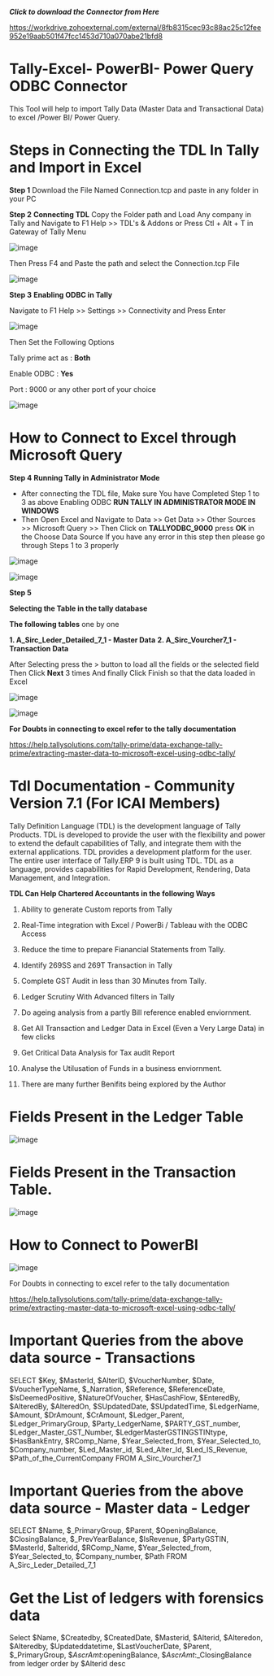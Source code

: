 
***Click to download the Connector from Here***

https://workdrive.zohoexternal.com/external/8fb8315cec93c88ac25c12fee952e19aab501f47fcc1453d710a070abe21bfd8

# Tally-Excel- PowerBI- Power Query ODBC Connector

This Tool will help to import Tally Data (Master Data and Transactional Data) to excel /Power BI/ Power Query.

# Steps in Connecting the TDL In Tally and Import in Excel
**Step 1**
Download the File Named Connection.tcp and paste in any folder in your PC

**Step 2** **Connecting TDL**
Copy the Folder path and Load Any company in Tally and Navigate to F1 Help >> TDL's & Addons
or Press Ctl + Alt + T in Gateway of Tally Menu

![image](https://github.com/ramajayam-CA/Tally-Connector/assets/12751693/6ccaaf4b-13a6-4dad-9924-75402d64976e)

Then Press F4 and Paste the path and select the Connection.tcp File

![image](https://github.com/ramajayam-CA/Tally-Connector/assets/12751693/39f65fa3-8369-4611-82a9-2b799a367f18)

**Step 3** **Enabling ODBC in Tally**

Navigate to F1 Help >> Settings >> Connectivity and Press Enter

![image](https://github.com/ramajayam-CA/Tally-Connector/assets/12751693/3002cd7d-c011-416a-96de-0141e26ccb0d)


Then Set the Following Options

Tally prime act as : **Both**

Enable ODBC  : **Yes**

Port : 9000 or any other port of your choice

![image](https://github.com/ramajayam-CA/Tally-Connector/assets/12751693/512921e5-1acd-467b-867f-7e1818cf2dfe)


# How to Connect to  Excel through Microsoft Query


**Step 4** 
  **Running Tally in Administrator Mode**

  - After connecting the TDL file, Make sure You have Completed Step 1 to 3 as above  Enabling ODBC **RUN TALLY IN ADMINISTRATOR MODE IN WINDOWS**
  - Then Open Excel and Navigate to Data >> Get Data >> Other Sources >> Microsoft Query >> Then Click on **TALLYODBC_9000** press **OK** in the Choose Data Source
    If you have any error in this step then please go through Steps 1 to 3 properly

![image](https://github.com/ramajayam-CA/Tally-Connector/assets/12751693/c44ffadb-1380-4ab1-af32-041671d0fb75)


![image](https://github.com/ramajayam-CA/Tally-Connector/assets/12751693/1a3de0f6-4156-4cc1-8722-ec969b1807b1)

    
**Step 5** 

**Selecting the Table in the tally database**

**The following tables** one by one 

**1. A_Sirc_Leder_Detailed_7_1 - Master Data**
**2. A_Sirc_Vourcher7_1        - Transaction Data**

After Selecting press the > button to load all the fields or the selected field 
Then Click **Next** 3 times And finally Click Finish so that the data loaded in Excel 

![image](https://github.com/ramajayam-CA/Tally-Connector/assets/12751693/fe6c55f8-05b0-4a6a-b069-93ff47ea2315)

![image](https://github.com/ramajayam-CA/Tally-Connector/assets/12751693/6756dfcb-e186-41dc-a17c-8f06327a16af)



**For Doubts in connecting to excel refer to the tally documentation**


https://help.tallysolutions.com/tally-prime/data-exchange-tally-prime/extracting-master-data-to-microsoft-excel-using-odbc-tally/


# Tdl Documentation - Community Version 7.1 (For ICAI Members)


Tally Definition Language (TDL) is the development language of Tally Products. TDL is developed to provide the user with the flexibility and power to extend the default capabilities of Tally, and integrate them with the external applications. TDL provides a development platform for the user. The entire user interface of Tally.ERP 9 is built using TDL. TDL as a language, provides capabilities for Rapid Development, Rendering, Data Management, and Integration.

**TDL Can Help Chartered Accountants in the following Ways**

1. Ability to generate Custom reports from Tally 

2. Real-Time integration with Excel / PowerBi / Tableau with the ODBC Access

3. Reduce the time to prepare Fianancial Statements from Tally.

4. Identify 269SS and 269T Transaction in Tally

5. Complete GST Audit in less than 30 Minutes from Tally.

6. Ledger Scrutiny With Advanced filters in Tally

7. Do ageing analysis from a partly Bill reference enabled enviornment.

8. Get All Transaction and Ledger Data in Excel (Even a Very Large Data) in few clicks

9. Get Critical Data Analysis for Tax audit Report

10. Analyse the Utilusation of Funds in a business enviornment.

11. There are many further Benifits being explored by the Author


# Fields Present in the Ledger Table

![image](https://github.com/ramajayam-CA/Tally-Connector/assets/12751693/993555b3-d60d-430e-8dee-ed1ab10a7263)


# Fields Present in the Transaction Table.

![image](https://github.com/ramajayam-CA/Tally-Connector/assets/12751693/536a3c9b-f271-4907-820c-50cee2853415)



# How to Connect to PowerBI


![image](https://github.com/ramajayam-CA/Tally-Connector/assets/12751693/a919eddb-8cc4-4fd7-9811-579bfc8ffa00)

For Doubts in connecting to excel refer to the tally documentation


https://help.tallysolutions.com/tally-prime/data-exchange-tally-prime/extracting-master-data-to-microsoft-excel-using-odbc-tally/


# Important Queries from the above data source - Transactions


SELECT $Key, $MasterId, $AlterID, $VoucherNumber, $Date, $VoucherTypeName, $_Narration, $Reference, $ReferenceDate, $IsDeemedPositive, $NatureOfVoucher, $HasCashFlow, $EnteredBy, $AlteredBy, $AlteredOn, $SUpdatedDate, $SUpdatedTime, $LedgerName, $Amount, $DrAmount, $CrAmount, $Ledger_Parent, $Ledger_PrimaryGroup, $Party_LedgerName, $PARTY_GST_number, $Ledger_Master_GST_Number, $LedgerMasterGSTINGSTINtype, $HasBankEntry, $RComp_Name, $Year_Selected_from, $Year_Selected_to, $Company_number, $Led_Master_id, $Led_Alter_Id, $Led_IS_Revenue, $Path_of_the_CurrentCompany 
FROM A_Sirc_Vourcher7_1


# Important Queries from the above data source - Master data - Ledger


SELECT $Name, $_PrimaryGroup, $Parent, $OpeningBalance, $ClosingBalance, $_PrevYearBalance, $IsRevenue, $PartyGSTIN, $MasterId, $alteridd, $RComp_Name, $Year_Selected_from, $Year_Selected_to, $Company_number, $Path
FROM A_Sirc_Leder_Detailed_7_1

# Get the List of ledgers with forensics data

Select $Name, $Createdby, $CreatedDate, $Masterid, $Alterid, $Alteredon, $Alteredby, $Updateddatetime, $LastVoucherDate, $Parent, $_PrimaryGroup, $$AscrAmt:$openingBalance, $$AscrAmt:$_ClosingBalance from ledger order by $Alterid desc


